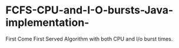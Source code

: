 # FCFS-CPU-and-I-O-bursts-Java-implementation-
First Come First Served Algorithm with both CPU and I/o burst times.
